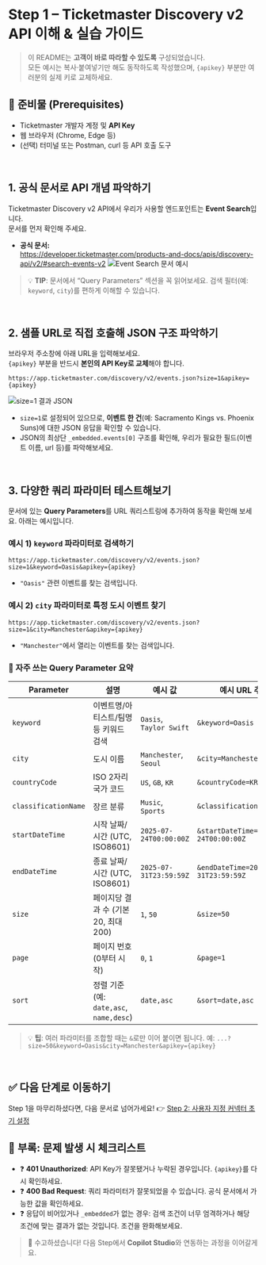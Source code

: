 

# Step 1 – Ticketmaster Discovery v2 API 이해 & 실습 가이드

> 이 README는 **고객이 바로 따라할 수 있도록** 구성되었습니다.  
> 모든 예시는 복사·붙여넣기만 해도 동작하도록 작성했으며, `{apikey}` 부분만 여러분의 실제 키로 교체하세요.


## 🔧 준비물 (Prerequisites)

- Ticketmaster 개발자 계정 및 **API Key**
- 웹 브라우저 (Chrome, Edge 등)
- (선택) 터미널 또는 Postman, curl 등 API 호출 도구

</br>

## 1. 공식 문서로 API 개념 파악하기

Ticketmaster Discovery v2 API에서 우리가 사용할 엔드포인트는 **Event Search**입니다.  
문서를 먼저 확인해 주세요.

- **공식 문서:**  
  https://developer.ticketmaster.com/products-and-docs/apis/discovery-api/v2/#search-events-v2
![Event Search 문서 예시](https://github.com/user-attachments/assets/deba8f78-ac7d-4dbf-af8b-e77bf04a6887)

> 💡 **TIP**: 문서에서 “Query Parameters” 섹션을 꼭 읽어보세요. 검색 필터(예: `keyword`, `city`)를 편하게 이해할 수 있습니다.
</br>

## 2. 샘플 URL로 직접 호출해 JSON 구조 파악하기

브라우저 주소창에 아래 URL을 입력해보세요.  
`{apikey}` 부분을 반드시 **본인의 API Key로 교체**해야 합니다.

```text
https://app.ticketmaster.com/discovery/v2/events.json?size=1&apikey={apikey}
````

![size=1 결과 JSON](https://github.com/user-attachments/assets/33016025-d5e9-44f6-aefb-1ba95c71d4c5)

* `size=1`로 설정되어 있으므로, **이벤트 한 건**(예: Sacramento Kings vs. Phoenix Suns)에 대한 JSON 응답을 확인할 수 있습니다.
* JSON의 최상단 `_embedded.events[0]` 구조를 확인해, 우리가 필요한 필드(이벤트 이름, url 등)를 파악해보세요.
</br>


## 3. 다양한 쿼리 파라미터 테스트해보기

문서에 있는 **Query Parameters**를 URL 쿼리스트링에 추가하여 동작을 확인해 보세요.
아래는 예시입니다.

### 예시 1) `keyword` 파라미터로 검색하기

```text
https://app.ticketmaster.com/discovery/v2/events.json?size=1&keyword=Oasis&apikey={apikey}
```

* `"Oasis"` 관련 이벤트를 찾는 검색입니다.

### 예시 2) `city` 파라미터로 특정 도시 이벤트 찾기

```text
https://app.ticketmaster.com/discovery/v2/events.json?size=1&city=Manchester&apikey={apikey}
```

* `"Manchester"`에서 열리는 이벤트를 찾는 검색입니다.



### 📌 자주 쓰는 Query Parameter 요약

| Parameter            | 설명                                 | 예시 값                    | 예시 URL 추가분                            |
| -------------------- | ---------------------------------- | ----------------------- | ------------------------------------- |
| `keyword`            | 이벤트명/아티스트/팀명 등 키워드 검색              | `Oasis`, `Taylor Swift` | `&keyword=Oasis`                      |
| `city`               | 도시 이름                              | `Manchester`, `Seoul`   | `&city=Manchester`                    |
| `countryCode`        | ISO 2자리 국가 코드                      | `US`, `GB`, `KR`        | `&countryCode=KR`                     |
| `classificationName` | 장르 분류                              | `Music`, `Sports`       | `&classificationName=Music`           |
| `startDateTime`      | 시작 날짜/시간 (UTC, ISO8601)            | `2025-07-24T00:00:00Z`  | `&startDateTime=2025-07-24T00:00:00Z` |
| `endDateTime`        | 종료 날짜/시간 (UTC, ISO8601)            | `2025-07-31T23:59:59Z`  | `&endDateTime=2025-07-31T23:59:59Z`   |
| `size`               | 페이지당 결과 수 (기본 20, 최대 200)          | `1`, `50`               | `&size=50`                            |
| `page`               | 페이지 번호 (0부터 시작)                    | `0`, `1`                | `&page=1`                             |
| `sort`               | 정렬 기준 (예: `date,asc`, `name,desc`) | `date,asc`              | `&sort=date,asc`                      |

> 💡 **팁**: 여러 파라미터를 조합할 때는 `&`로만 이어 붙이면 됩니다.
> 예: `...?size=50&keyword=Oasis&city=Manchester&apikey={apikey}`

</br>

## ✅ 다음 단계로 이동하기

Step 1을 마무리하셨다면, 다음 문서로 넘어가세요!
👉 [Step 2: 사용자 지정 커넥터 초기 설정](https://github.com/ChangJu-Ahn/Copilot-Studio-Hands-on/blob/main/%EC%8B%9C%EC%8A%A4%ED%85%9C%20%EC%97%B0%EB%8F%99%20%EC%97%90%EC%9D%B4%EC%A0%84%ED%8A%B8/Step%202%3A%20%EC%82%AC%EC%9A%A9%EC%9E%90%20%EC%A7%80%EC%A0%95%20%EC%BB%A4%EB%84%A5%ED%84%B0%20%EC%B4%88%EA%B8%B0%20%EC%84%A4%EC%A0%95.md)



## 📎 부록: 문제 발생 시 체크리스트

* ❓ **401 Unauthorized**: API Key가 잘못됐거나 누락된 경우입니다. `{apikey}`를 다시 확인하세요.
* ❓ **400 Bad Request**: 쿼리 파라미터가 잘못되었을 수 있습니다. 공식 문서에서 가능한 값을 확인하세요.
* ❓ 응답이 비어있거나 `_embedded`가 없는 경우: 검색 조건이 너무 엄격하거나 해당 조건에 맞는 결과가 없는 것입니다. 조건을 완화해보세요.



> 👏 수고하셨습니다! 다음 Step에서 **Copilot Studio**와 연동하는 과정을 이어갈게요.

